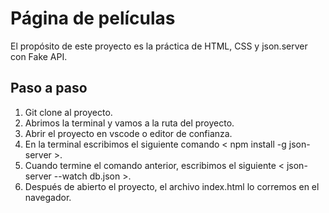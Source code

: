 # Página de películas

El propósito de este proyecto es la práctica de HTML, CSS y json.server con Fake API.

## Paso a paso

1. Git clone al proyecto.
2. Abrimos la terminal y vamos a la ruta del proyecto.
3. Abrir el proyecto en vscode o editor de confianza.
4. En la terminal escribimos el siguiente comando < npm install -g json-server >.
5. Cuando termine el comando anterior, escribimos el siguiente < json-server --watch db.json >.
6. Después de abierto el proyecto, el archivo index.html lo corremos en el navegador.
